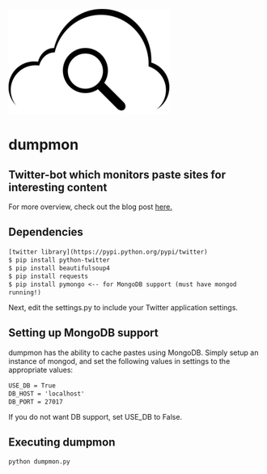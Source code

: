 ![Dumpmon Logo](assets/logo-small.png?raw=true)
# dumpmon
## Twitter-bot which monitors paste sites for interesting content

For more overview, check out the blog post [here.](http://raidersec.blogspot.com/2013/03/introducing-dumpmon-twitter-bot-that.html)

## Dependencies
	[twitter library](https://pypi.python.org/pypi/twitter)
    $ pip install python-twitter
	$ pip install beautifulsoup4
	$ pip install requests
	$ pip install pymongo <-- for MongoDB support (must have mongod running!)

Next, edit the settings.py to include your Twitter application settings.

## Setting up MongoDB support
dumpmon has the ability to cache pastes using MongoDB. Simply setup an instance of mongod,
and set the following values in settings to the appropriate values:

	USE_DB = True
	DB_HOST = 'localhost'
	DB_PORT = 27017

If you do not want DB support, set USE_DB to False.

## Executing dumpmon

	python dumpmon.py
